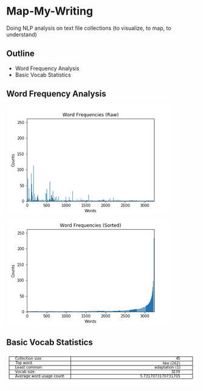 # Map-My-Writing
Doing NLP analysis on text file collections (to visualize, to map, to understand)

## Outline
- Word Frequency Analysis
- Basic Vocab Statistics 

## Word Frequency Analysis
![](visualizations/word_freq_bar_raw.png)
![](visualizations/word_freq_bar_sorted.png)

## Basic Vocab Statistics 
![](visualizations/basic_stats_table.png)
